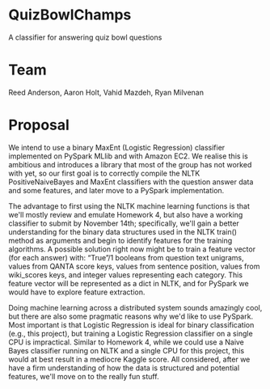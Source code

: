 QuizBowlChamps
==============

A classifier for answering quiz bowl questions

Team
===========
Reed Anderson, Aaron Holt, Vahid Mazdeh, Ryan Milvenan

Proposal
===========

We intend to use a binary MaxEnt (Logistic Regression) classifier implemented on PySpark MLlib and with Amazon EC2. We realise this is ambitious and introduces a library that most of the group has not worked with yet, so our first goal is to correctly compile the NLTK PositiveNaiveBayes and MaxEnt classifiers with the question answer data and some features, and later move to a PySpark implementation.

The advantage to first using the NLTK machine learning functions is that we'll mostly review and emulate Homework 4, but also have a working classifier to submit by November 14th; specifically, we'll gain a better understanding for the binary data structures used in the NLTK train() method as arguments and begin to identify features for the training algorithms. A possible solution right now might be to train a feature vector (for each answer) with: “True”/1 booleans from question text unigrams, values from QANTA score keys, values from sentence position, values from wiki_scores keys, and integer values representing each category. This feature vector will be represented as a dict in NLTK, and for PySpark we would have to explore feature extraction.

Doing machine learning across a distributed system sounds amazingly cool, but there are also some pragmatic reasons why we'd like to use PySpark. Most important is that Logistic Regression is ideal for binary classification (e.g., this project), but training a Logistic Regression classifier on a single CPU is impractical. Similar to Homework 4, while we could use a Naive Bayes classifier running on NLTK and a single CPU for this project, this would at best result in a mediocre Kaggle score. All considered, after we have a firm understanding of how the data is structured and potential features, we'll move on to the really fun stuff.


